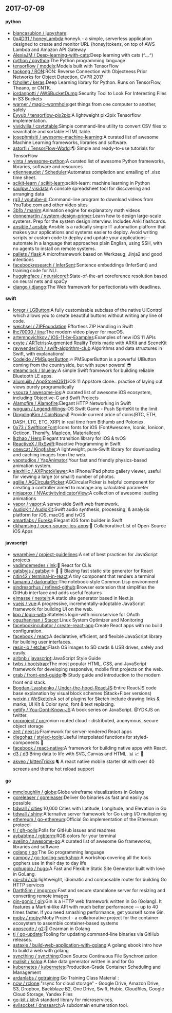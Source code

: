 ## 2017-07-09

#### python
* [biancasubion / jupyshare](https://github.com/biancasubion/jupyshare):
* [0x4D31 / honeyLambda](https://github.com/0x4D31/honeyLambda):honeyλ - a simple, serverless application designed to create and monitor URL {honey}tokens, on top of AWS Lambda and Amazon API Gateway
* [AlexiaJM / Deep-learning-with-cats](https://github.com/AlexiaJM/Deep-learning-with-cats):Deep learning with cats (^._.^)
* [python / cpython](https://github.com/python/cpython):The Python programming language
* [tensorflow / models](https://github.com/tensorflow/models):Models built with TensorFlow
* [taokong / RON](https://github.com/taokong/RON):RON: Reverse Connection with Objectness Prior Networks for Object Detection, CVPR 2017
* [fchollet / keras](https://github.com/fchollet/keras):Deep Learning library for Python. Runs on TensorFlow, Theano, or CNTK.
* [jordanpotti / AWSBucketDump](https://github.com/jordanpotti/AWSBucketDump):Security Tool to Look For Interesting Files in S3 Buckets
* [warner / magic-wormhole](https://github.com/warner/magic-wormhole):get things from one computer to another, safely
* [Eyyub / tensorflow-pix2pix](https://github.com/Eyyub/tensorflow-pix2pix):A lightweight pix2pix Tensorflow implementation.
* [vividvilla / csvtotable](https://github.com/vividvilla/csvtotable):Simple command-line utility to convert CSV files to searchable and sortable HTML table.
* [josephmisiti / awesome-machine-learning](https://github.com/josephmisiti/awesome-machine-learning):A curated list of awesome Machine Learning frameworks, libraries and software.
* [astorfi / TensorFlow-World](https://github.com/astorfi/TensorFlow-World):🌎 Simple and ready-to-use tutorials for TensorFlow
* [vinta / awesome-python](https://github.com/vinta/awesome-python):A curated list of awesome Python frameworks, libraries, software and resources
* [etienneaudet / Scheduler](https://github.com/etienneaudet/Scheduler):Automates completion and emailing of .xlsx time sheet.
* [scikit-learn / scikit-learn](https://github.com/scikit-learn/scikit-learn):scikit-learn: machine learning in Python
* [saulpw / visidata](https://github.com/saulpw/visidata):A console spreadsheet tool for discovering and arranging data
* [rg3 / youtube-dl](https://github.com/rg3/youtube-dl):Command-line program to download videos from YouTube.com and other video sites
* [3b1b / manim](https://github.com/3b1b/manim):Animation engine for explanatory math videos
* [donnemartin / system-design-primer](https://github.com/donnemartin/system-design-primer):Learn how to design large-scale systems. Prep for the system design interview. Includes Anki flashcards.
* [ansible / ansible](https://github.com/ansible/ansible):Ansible is a radically simple IT automation platform that makes your applications and systems easier to deploy. Avoid writing scripts or custom code to deploy and update your applications— automate in a language that approaches plain English, using SSH, with no agents to install on remote systems.
* [pallets / flask](https://github.com/pallets/flask):A microframework based on Werkzeug, Jinja2 and good intentions
* [facebookresearch / InferSent](https://github.com/facebookresearch/InferSent):Sentence embeddings (InferSent) and training code for NLI.
* [huggingface / neuralcoref](https://github.com/huggingface/neuralcoref):State-of-the-art coreference resolution based on neural nets and spaCy
* [django / django](https://github.com/django/django):The Web framework for perfectionists with deadlines.

#### swift
* [loregr / LGButton](https://github.com/loregr/LGButton):A fully customisable subclass of the native UIControl which allows you to create beautiful buttons without writing any line of code.
* [weichsel / ZIPFoundation](https://github.com/weichsel/ZIPFoundation):Effortless ZIP Handling in Swift
* [lhc70000 / iina](https://github.com/lhc70000/iina):The modern video player for macOS.
* [artemnovichkov / iOS-11-by-Examples](https://github.com/artemnovichkov/iOS-11-by-Examples):Examples of new iOS 11 APIs
* [exyte / ARTetris](https://github.com/exyte/ARTetris):Augmented Reality Tetris made with ARKit and SceneKit
* [raywenderlich / swift-algorithm-club](https://github.com/raywenderlich/swift-algorithm-club):Algorithms and data structures in Swift, with explanations!
* [Codeido / PMSuperButton](https://github.com/Codeido/PMSuperButton):🔥 PMSuperButton is a powerful UIButton coming from the countryside, but with super powers! 😎
* [steamclock / bluejay](https://github.com/steamclock/bluejay):A simple Swift framework for building reliable Bluetooth LE apps.
* [aliumujib / AppStoreiOS11](https://github.com/aliumujib/AppStoreiOS11):iOS 11 Appstore clone.. practise of laying out views purely programatically
* [vsouza / awesome-ios](https://github.com/vsouza/awesome-ios):A curated list of awesome iOS ecosystem, including Objective-C and Swift Projects
* [Alamofire / Alamofire](https://github.com/Alamofire/Alamofire):Elegant HTTP Networking in Swift
* [woguan / Legend-Wings](https://github.com/woguan/Legend-Wings):iOS Swift Game - Push SpriteKit to the limit
* [DingdingKim / CoinNow](https://github.com/DingdingKim/CoinNow):💰 Provide current price of coins(BTC, ETH, DASH, LTC, ETC, XRP) in real time from Bithumb and Poloniex.
* [0x73 / SwiftIconFont](https://github.com/0x73/SwiftIconFont):Icons fonts for iOS (FontAwesome, Iconic, Ionicon, Octicon, Themify, MapIcon, MaterialIcon)
* [lkzhao / Hero](https://github.com/lkzhao/Hero):Elegant transition library for iOS & tvOS
* [ReactiveX / RxSwift](https://github.com/ReactiveX/RxSwift):Reactive Programming in Swift
* [onevcat / Kingfisher](https://github.com/onevcat/Kingfisher):A lightweight, pure-Swift library for downloading and caching images from the web.
* [yapstudios / YapAnimator](https://github.com/yapstudios/YapAnimator):Your fast and friendly physics-based animation system.
* [alexhillc / AXPhotoViewer](https://github.com/alexhillc/AXPhotoViewer):An iPhone/iPad photo gallery viewer, useful for viewing a large (or small!) number of photos.
* [agilie / AGCircularPicker](https://github.com/agilie/AGCircularPicker):AGCircularPicker is helpful component for creating a controller aimed to manage any calculated parameter
* [ninjaprox / NVActivityIndicatorView](https://github.com/ninjaprox/NVActivityIndicatorView):A collection of awesome loading animations
* [vapor / vapor](https://github.com/vapor/vapor):A server-side Swift web framework.
* [AudioKit / AudioKit](https://github.com/AudioKit/AudioKit):Swift audio synthesis, processing, & analysis platform for iOS, macOS and tvOS
* [xmartlabs / Eureka](https://github.com/xmartlabs/Eureka):Elegant iOS form builder in Swift
* [dkhamsing / open-source-ios-apps](https://github.com/dkhamsing/open-source-ios-apps):📱 Collaborative List of Open-Source iOS Apps

#### javascript
* [wearehive / project-guidelines](https://github.com/wearehive/project-guidelines):A set of best practices for JavaScript projects
* [vadimdemedes / ink](https://github.com/vadimdemedes/ink):🌈 React for CLIs
* [gatsbyjs / gatsby](https://github.com/gatsbyjs/gatsby):⚛️ 📄 🚀 Blazing fast static site generator for React
* [nitin42 / terminal-in-react](https://github.com/nitin42/terminal-in-react):A tiny component that renders a terminal
* [tamamu / darkmatter](https://github.com/tamamu/darkmatter):The notebook-style Common Lisp environment
* [sindresorhus / refined-github](https://github.com/sindresorhus/refined-github):Browser extension that simplifies the GitHub interface and adds useful features
* [elmasse / nextein](https://github.com/elmasse/nextein):A static site generator based in Next.js
* [vuejs / vue](https://github.com/vuejs/vue):A progressive, incrementally-adoptable JavaScript framework for building UI on the web.
* [lipp / login-with](https://github.com/lipp/login-with):Stateless login-with microservice for OAuth
* [oguzhaninan / Stacer](https://github.com/oguzhaninan/Stacer):Linux System Optimizer and Monitoring
* [facebookincubator / create-react-app](https://github.com/facebookincubator/create-react-app):Create React apps with no build configuration.
* [facebook / react](https://github.com/facebook/react):A declarative, efficient, and flexible JavaScript library for building user interfaces.
* [resin-io / etcher](https://github.com/resin-io/etcher):Flash OS images to SD cards & USB drives, safely and easily.
* [airbnb / javascript](https://github.com/airbnb/javascript):JavaScript Style Guide
* [twbs / bootstrap](https://github.com/twbs/bootstrap):The most popular HTML, CSS, and JavaScript framework for developing responsive, mobile first projects on the web.
* [grab / front-end-guide](https://github.com/grab/front-end-guide):📚 Study guide and introduction to the modern front end stack.
* [Bogdan-Lyashenko / Under-the-hood-ReactJS](https://github.com/Bogdan-Lyashenko/Under-the-hood-ReactJS):Entire ReactJS code base explanation by visual block schemes (Stack+Fiber versions)
* [weixin / WeSketch](https://github.com/weixin/WeSketch):A set of plugins for Sketch include drawing links & marks, UI Kit & Color sync, font & text replacing.
* [getify / You-Dont-Know-JS](https://github.com/getify/You-Dont-Know-JS):A book series on JavaScript. @YDKJS on twitter.
* [orcproject / orc](https://github.com/orcproject/orc):onion routed cloud - distributed, anonymous, secure object storage
* [zeit / next.js](https://github.com/zeit/next.js):Framework for server-rendered React apps
* [diegohaz / styled-tools](https://github.com/diegohaz/styled-tools):Useful interpolated functions for styled-components 💅
* [facebook / react-native](https://github.com/facebook/react-native):A framework for building native apps with React.
* [d3 / d3](https://github.com/d3/d3):Bring data to life with SVG, Canvas and HTML. 📊 📈 🎉
* [akveo / kittenTricks](https://github.com/akveo/kittenTricks):🐈 A react native mobile starter kit with over 40 screens and theme hot reload support

#### go
* [mmcloughlin / globe](https://github.com/mmcloughlin/globe):Globe wireframe visualizations in Golang
* [goreleaser / goreleaser](https://github.com/goreleaser/goreleaser):Deliver Go binaries as fast and easily as possible
* [tidwall / cities](https://github.com/tidwall/cities):10,000 Cities with Latitude, Longitude, and Elevation in Go
* [tidwall / shiny](https://github.com/tidwall/shiny):Alternative server framework for Go using I/O multiplexing
* [ethereum / go-ethereum](https://github.com/ethereum/go-ethereum):Official Go implementation of the Ethereum protocol
* [tj / gh-polls](https://github.com/tj/gh-polls):Polls for GitHub issues and readmes
* [aybabtme / rgbterm](https://github.com/aybabtme/rgbterm):RGB colors for your terminal
* [avelino / awesome-go](https://github.com/avelino/awesome-go):A curated list of awesome Go frameworks, libraries and software
* [golang / go](https://github.com/golang/go):The Go programming language
* [campoy / go-tooling-workshop](https://github.com/campoy/go-tooling-workshop):A workshop covering all the tools gophers use in their day to day life
* [gohugoio / hugo](https://github.com/gohugoio/hugo):A Fast and Flexible Static Site Generator built with love in GoLang.
* [go-chi / chi](https://github.com/go-chi/chi):lightweight, idiomatic and composable router for building Go HTTP services
* [DarthSim / imgproxy](https://github.com/DarthSim/imgproxy):Fast and secure standalone server for resizing and converting remote images
* [gin-gonic / gin](https://github.com/gin-gonic/gin):Gin is a HTTP web framework written in Go (Golang). It features a Martini-like API with much better performance -- up to 40 times faster. If you need smashing performance, get yourself some Gin.
* [moby / moby](https://github.com/moby/moby):Moby Project - a collaborative project for the container ecosystem to assemble container-based systems
* [appscode / g2](https://github.com/appscode/g2):👾 Gearman in Golang
* [tj / go-update](https://github.com/tj/go-update):Tooling for updating command-line binaries via GitHub releases.
* [astaxie / build-web-application-with-golang](https://github.com/astaxie/build-web-application-with-golang):A golang ebook intro how to build a web with golang
* [syncthing / syncthing](https://github.com/syncthing/syncthing):Open Source Continuous File Synchronization
* [malisit / kolpa](https://github.com/malisit/kolpa):A fake data generator written in and for Go
* [kubernetes / kubernetes](https://github.com/kubernetes/kubernetes):Production-Grade Container Scheduling and Management
* [ardanlabs / gotraining](https://github.com/ardanlabs/gotraining):Go Training Class Material :
* [ncw / rclone](https://github.com/ncw/rclone):"rsync for cloud storage" - Google Drive, Amazon Drive, S3, Dropbox, Backblaze B2, One Drive, Swift, Hubic, Cloudfiles, Google Cloud Storage, Yandex Files
* [go-kit / kit](https://github.com/go-kit/kit):A standard library for microservices.
* [evilsocket / dnssearch](https://github.com/evilsocket/dnssearch):A subdomain enumeration tool.
